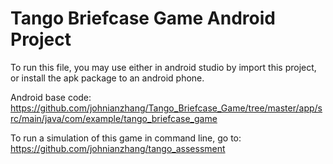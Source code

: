 <h1> Tango Briefcase Game Android Project </h1>
To run this file, you may use either in android studio by import this project, or install the apk package to an android phone. 

Android base code: <a href="https://github.com/johnianzhang/Tango_Briefcase_Game/tree/master/app/src/main/java/com/example/tango_briefcase_game">https://github.com/johnianzhang/Tango_Briefcase_Game/tree/master/app/src/main/java/com/example/tango_briefcase_game</a>

To run a simulation of this game in command line, go to: <a href="https://github.com/johnianzhang/tango_assessment">https://github.com/johnianzhang/tango_assessment</a>
